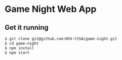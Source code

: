 # Game Night Web App

## Get it running
```sh
$ git clone git@github.com:NYU-CSSA/game-night.git
$ cd game-night
$ npm install
$ npm start
```

